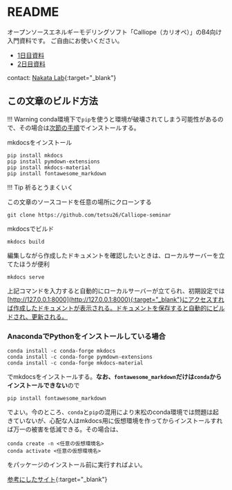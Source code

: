 # README

オープンソースエネルギーモデリングソフト「Calliope（カリオペ）」のB4向け入門資料です。
ご自由にお使いください。

* [1日目資料](chapter_1.md)
* [2日目資料](chapter_2.md)

contact: [Nakata Lab](http://www.eff.most.tohoku.ac.jp/){:target="_blank"}

## この文章のビルド方法

!!! Warning
    conda環境下で```pip```を使うと環境が破壊されてしまう可能性があるので、その場合は[次節の手順](README.md###AnacondaでPythonをインストールしている場合)でインストールする。
    

mkdocsをインストール
```
pip install mkdocs
pip install pymdown-extensions
pip install mkdocs-material
pip install fontawesome_markdown
```

!!! Tip
    祈るとうまくいく

この文章のソースコードを任意の場所にクローンする

```
git clone https://github.com/tetsu26/Calliope-seminar
```

mkdocsでビルド

```
mkdocs build
```

編集しながら作成したドキュメントを確認したいときは、ローカルサーバーを立てたほうが便利

```
mkdocs serve
```

上記コマンドを入力すると自動的にローカルサーバーが立てられ、初期設定では[http://127.0.0.1:8000](http://127.0.0.1:8000){:target="_blank"}にアクセスすれば作成したドキュメントが表示される。ドキュメントを保存すると自動的にビルドされ、更新される。

### AnacondaでPythonをインストールしている場合
```
conda install -c conda-forge mkdocs
conda install -c conda-forge pymdown-extensions
conda install -c conda-forge mkdocs-material
```
でmkdocsをインストールする。**なお、``fontawesome_markdown``だけは``conda``からインストールできない**ので
```
pip install fontawesome_markdown
```
でよい。今のところ、```conda```と```pip```の混用により末松のconda環境では問題は起きていないが、心配な人はmkdocs用に仮想環境を作ってからインストールすれば万一の被害を低減できる。その場合は、
```
conda create -n <任意の仮想環境名>
conda activate <任意の仮想環境名>
```
をパッケージのインストール前に実行すればよい。

[参考にしたサイト](https://qiita.com/mebiusbox2/items/a61d42878266af969e3c){:target="_blank"}